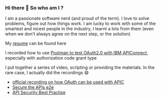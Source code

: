 ### Hi there 👋 So who am I ?  

I am a passionate software nerd (and proud of the term).  I love to solve problems, figure out how things work.  I am lucky to work with some of the smartest and nicest people in the industry, I learnt a lots from them (even when we don't always agree on the next step, or the solution)

My [resume](https://github.com/shiup/shiup/blob/main/resume.md) can be found here 

I recorded how to use [Postman to test OAuth2.0 with IBM APIConnect](https://www.youtube.com/watch?v=-Ha7OST5WvQ), especially with authorization code grant type

I put together a series of video, scripting or providing the materials. In the rare case, I actually did the recordings 😄  
- [official recording on how OAuth can be used with APIC](https://mediacenter.ibm.com/media/IBM+API+ConnectA+Secure+API+Access+with+OAuth/1_l6r8scy7)
- [Secure the APIs e2e](https://mediacenter.ibm.com/media/Secure+your+APIs+end-to-end/1_ucg6nms3)
- [API Security Best Practise](https://www.youtube.com/watch?v=taior9PNqQs)

<!--
**shiup/shiup** is a ✨ _special_ ✨ repository because its `README.md` (this file) appears on your GitHub profile.

Here are some ideas to get you started:

- 🔭 I’m currently working on ...
- 🌱 I’m currently learning ...
- 👯 I’m looking to collaborate on ...
- 🤔 I’m looking for help with ...
- 💬 Ask me about ...
- 📫 How to reach me: ...
- 😄 Pronouns: ...
- ⚡ Fun fact: ...
-->
